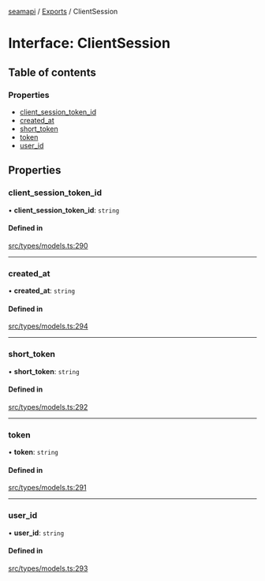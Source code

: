 [seamapi](../README.md) / [Exports](../modules.md) / ClientSession

# Interface: ClientSession

## Table of contents

### Properties

- [client\_session\_token\_id](ClientSession.md#client_session_token_id)
- [created\_at](ClientSession.md#created_at)
- [short\_token](ClientSession.md#short_token)
- [token](ClientSession.md#token)
- [user\_id](ClientSession.md#user_id)

## Properties

### client\_session\_token\_id

• **client\_session\_token\_id**: `string`

#### Defined in

[src/types/models.ts:290](https://github.com/seamapi/javascript/blob/main/src/types/models.ts#L290)

___

### created\_at

• **created\_at**: `string`

#### Defined in

[src/types/models.ts:294](https://github.com/seamapi/javascript/blob/main/src/types/models.ts#L294)

___

### short\_token

• **short\_token**: `string`

#### Defined in

[src/types/models.ts:292](https://github.com/seamapi/javascript/blob/main/src/types/models.ts#L292)

___

### token

• **token**: `string`

#### Defined in

[src/types/models.ts:291](https://github.com/seamapi/javascript/blob/main/src/types/models.ts#L291)

___

### user\_id

• **user\_id**: `string`

#### Defined in

[src/types/models.ts:293](https://github.com/seamapi/javascript/blob/main/src/types/models.ts#L293)
